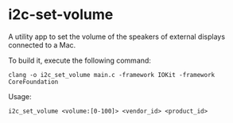 # i2c-set-volume
A utility app to set the volume of the speakers of external displays connected to a Mac.

To build it, execute the following command:
```
clang -o i2c_set_volume main.c -framework IOKit -framework CoreFoundation
```

Usage: 
```
i2c_set_volume <volume:[0-100]> <vendor_id> <product_id>
```
